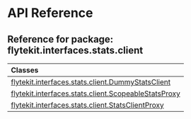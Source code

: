 # API Reference

## Reference for package: flytekit.interfaces.stats.client

| Classes  |
| :------------- |
| [flytekit.interfaces.stats.client.DummyStatsClient](flytekit_interfaces_stats_client_dummystatsclient) |
| [flytekit.interfaces.stats.client.ScopeableStatsProxy](flytekit_interfaces_stats_client_scopeablestatsproxy) |
| [flytekit.interfaces.stats.client.StatsClientProxy](flytekit_interfaces_stats_client_statsclientproxy) |
